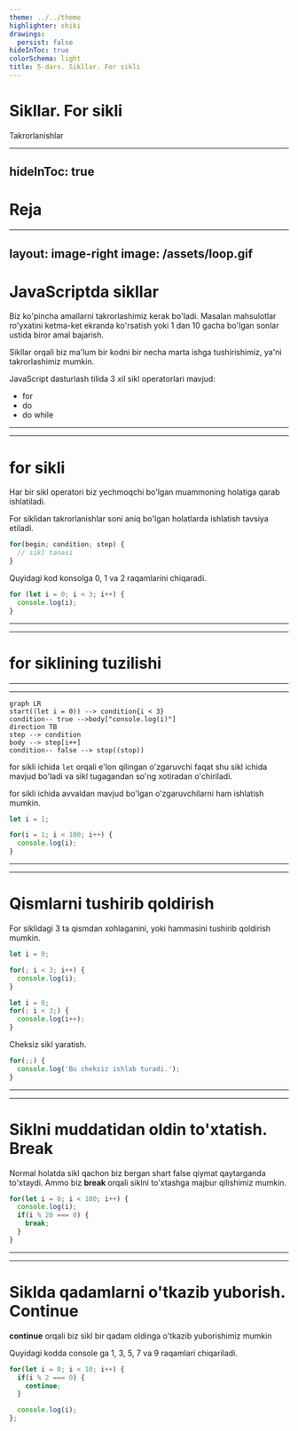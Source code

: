 ```yaml
---
theme: ../../theme
highlighter: shiki
drawings:
  persist: false
hideInToc: true
colorSchema: light
title: 5-dars. Sikllar. For sikli
---
```


# Sikllar. For sikli

Takrorlanishlar

---
hideInToc: true
---

# Reja

<Toc />

---
layout: image-right
image: /assets/loop.gif
---

# JavaScriptda sikllar

Biz ko'pincha amallarni takrorlashimiz kerak bo'ladi. Masalan mahsulotlar ro'yxatini ketma-ket ekranda ko'rsatish yoki 1 dan 10 gacha bo'lgan sonlar ustida biror amal bajarish.

Sikllar orqali biz ma'lum bir kodni bir necha marta ishga tushirishimiz, ya'ni takrorlashimiz mumkin.

JavaScript dasturlash tilida 3 xil sikl operatorlari mavjud:

- for
- do
- do while

---
---

# for sikli

Har bir sikl operatori biz yechmoqchi bo'lgan muammoning holatiga qarab ishlatiladi.

For siklidan takrorlanishlar soni aniq bo'lgan holatlarda ishlatish tavsiya etiladi.

```js
for(begin; condition; step) {
  // sikl tanasi
}
```

Quyidagi kod konsolga 0, 1 va 2 raqamlarini chiqaradi.

```js
for (let i = 0; i < 3; i++) {
  console.log(i);
}
```

---
---

# for siklining tuzilishi

<STable :show-numeration="false" :columns="columns" :data="data" row-key="id" />

<script setup>
  const columns = [
    { title: 'Qism', field: 'part' },
    { title: '', field: 'code' },
    { title: '', field: 'description' },
  ];

  const data = [
    { id: 1, part: 'begin', code: 'let i = 0', description: 'Sikl ishga tushganda bir marta ishlaydi.' },
    { 
      id: 2, 
      part: 'condition', 
      code: 'i < 3', 
      description: "Siklning har bir iteratsiyasida ishga tushadi, agar false bo'lsa sikl to'xtaydi" 
    },
    { 
      id: 3, 
      part: 'body', 
      code: 'console.log(i)', 
      description: "Siklning har bir iteratsiyasida ishlaydi toki condition false bo'lgunga qadar"
    },
    { 
      id: 4, 
      part: 'step', 
      code: 'i++', 
      description: 'body dan keyin har bir iteratsiyada ishlaydi.' 
    },
  ]
</script>


---
---

```mermaid
graph LR
start((let i = 0)) --> condition{i < 3}
condition-- true -->body["console.log(i)"]
direction TB
step --> condition
body --> step[i++]
condition-- false --> stop((stop))
```

<SNote>

for sikli ichida `let` orqali e'lon qilingan o'zgaruvchi faqat shu sikl ichida mavjud bo'ladi va sikl tugagandan so'ng xotiradan o'chiriladi.

</SNote>

for sikli ichida avvaldan mavjud bo'lgan o'zgaruvchilarni ham ishlatish mumkin.

```js
let i = 1;

for(i = 1; i < 100; i++) {
  console.log(i);
}
```

---
---

# Qismlarni tushirib qoldirish

For siklidagi 3 ta qismdan xohlaganini, yoki hammasini tushirib qoldirish mumkin.

```js
let i = 0;

for(; i < 3; i++) {
  console.log(i);
}
```

```js
let i = 0;
for(; i < 3;) {
  console.log(i++);
}
```

Cheksiz sikl yaratish. 

```js
for(;;) {
  console.log('Bu cheksiz ishlab turadi.');
}
```

---
---

# Siklni muddatidan oldin to'xtatish. Break

Normal holatda sikl qachon biz bergan shart false qiymat qaytarganda to'xtaydi.
Ammo biz **break** orqali siklni to'xtashga majbur qilishimiz mumkin.

```js
for(let i = 0; i < 100; i++) {
  console.log(i);
  if(i % 20 === 0) {
    break;
  }
}
```

---
---

# Siklda qadamlarni o'tkazib yuborish. Continue

**continue** orqali biz sikl bir qadam oldinga o'tkazib yuborishimiz mumkin

Quyidagi kodda console ga 1, 3, 5, 7 va 9 raqamlari chiqariladi.

```js
for(let i = 0; i < 10; i++) {
  if(i % 2 === 0) {
    continue;
  }

  console.log(i);
};
```